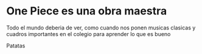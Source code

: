 # **One Piece es una obra maestra** 
Todo el mundo deberia de ver, como cuando nos ponen musicas clasicas y cuadros importantes en el colegio para aprender lo que es bueno

Patatas
